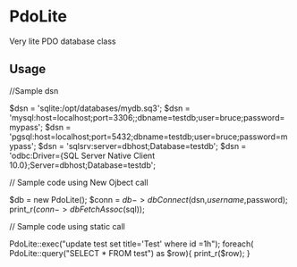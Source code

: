 PdoLite
================

Very lite PDO database class

Usage
-----

//Sample dsn

$dsn = 'sqlite:/opt/databases/mydb.sq3';
$dsn = 'mysql:host=localhost;port=3306;;dbname=testdb;user=bruce;password=mypass';
$dsn = 'pgsql:host=localhost;port=5432;dbname=testdb;user=bruce;password=mypass';
$dsn = 'sqlsrv:server=dbhost;Database=testdb';
$dsn = 'odbc:Driver={SQL Server Native Client 10.0};Server=dbhost;Database=testdb';

// Sample code using New Ojbect call

$db = new PdoLite();
$conn = $db->dbConnect($dsn,$username,$password);
print_r($conn->dbFetchAssoc($sql)); 

// Sample code using static call

PdoLite::exec("update test set title='Test' where id =1h"); 
foreach( PdoLite::query("SELECT * FROM test") as $row){ 
        print_r($row); 
} 